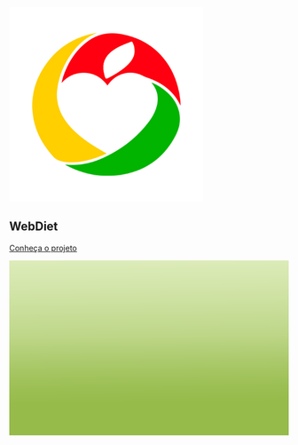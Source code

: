 <img src="img/logo2.png" width="350" height="350">
<h2 class = title2>WebDiet</h2>

[Conheça o projeto](home.md)

![](img/coverpage.png)
